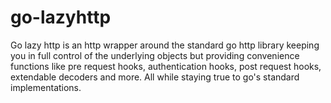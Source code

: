 # go-lazyhttp
Go lazy http is an http wrapper around the standard go http library keeping you in full control of the underlying objects but providing convenience functions like pre request hooks, authentication hooks, post request hooks, extendable decoders and more. All while staying true to go's standard implementations. 
